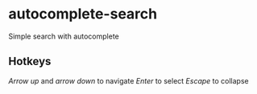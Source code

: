 # autocomplete-search

Simple search with autocomplete

## Hotkeys

*Arrow up* and *arrow down* to navigate
*Enter* to select
*Escape* to collapse